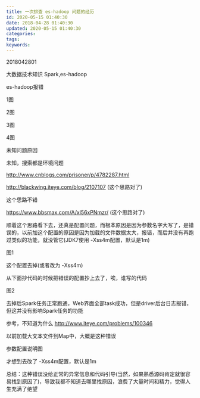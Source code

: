 ```yaml
---
title: 一次排查 es-hadoop 问题的经历
id: 2020-05-15 01:40:30
date: 2018-04-28 01:40:30
updated: 2020-05-15 01:40:30
categories:
tags:
keywords:
---
```




2018042801

大数据技术知识
Spark,es-hadoop


<!-- more -->



es-hadoop报错

1图



2图



3图




4图


未知问题原因

未知，搜索都是环境问题

http://www.cnblogs.com/prisoner/p/4782287.html

http://blackwing.iteye.com/blog/2107107 (这个思路对了)


这个思路不错

https://www.bbsmax.com/A/xl56xPNmzr/ (这个思路对了)

顺着这个思路看下去，还真是配置问题，而根本原因是因为参数名字大写了，是错误的，以前加这个配置的原因是因为加载的文件数据太大，报错，而后并没有再跑过类似的功能，就没管它(JDK7使用 -Xss4m配置，默认是1m)



图1


这个配置去掉(或者改为 -Xss4m)

从下面抄代码的时候把错误的配置抄上去了，唉，谁写的代码

图2


去掉后Spark任务正常跑通，Web界面全部task成功，但是driver后台日志报错，但这并没有影响Spark任务的功能


参考，不知道为什么 http://www.iteye.com/problems/100346



以前加载大文本文件到Map中，大概是这种错误


参数配置说明图


才想到去改了 -Xss4m配置，默认是1m



总结：这种错误没给正常的异常信息和代码引导(当然，如果熟悉源码肯定就很容易找到原因了)，导致我都不知道去哪里找原因，浪费了大量时间和精力，觉得人生充满了绝望


